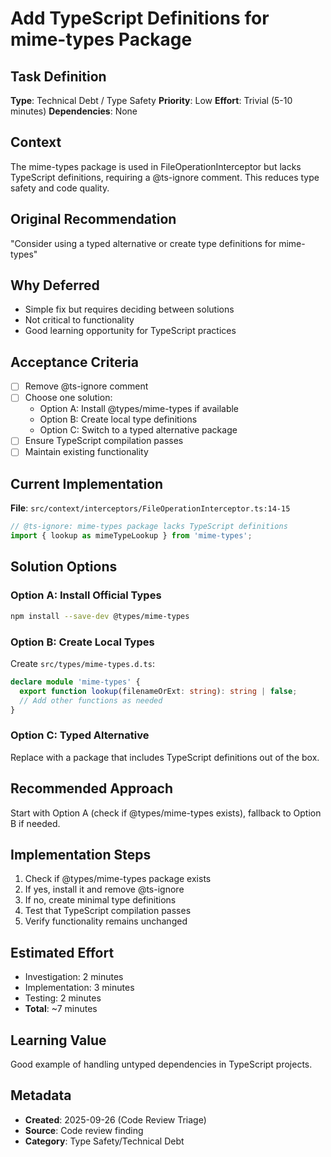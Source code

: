 # Add TypeScript Definitions for mime-types Package

## Task Definition
**Type**: Technical Debt / Type Safety
**Priority**: Low
**Effort**: Trivial (5-10 minutes)
**Dependencies**: None

## Context
The mime-types package is used in FileOperationInterceptor but lacks TypeScript definitions, requiring a @ts-ignore comment. This reduces type safety and code quality.

## Original Recommendation
"Consider using a typed alternative or create type definitions for mime-types"

## Why Deferred
- Simple fix but requires deciding between solutions
- Not critical to functionality
- Good learning opportunity for TypeScript practices

## Acceptance Criteria
- [ ] Remove @ts-ignore comment
- [ ] Choose one solution:
  - Option A: Install @types/mime-types if available
  - Option B: Create local type definitions
  - Option C: Switch to a typed alternative package
- [ ] Ensure TypeScript compilation passes
- [ ] Maintain existing functionality

## Current Implementation
**File**: `src/context/interceptors/FileOperationInterceptor.ts:14-15`
```typescript
// @ts-ignore: mime-types package lacks TypeScript definitions
import { lookup as mimeTypeLookup } from 'mime-types';
```

## Solution Options

### Option A: Install Official Types
```bash
npm install --save-dev @types/mime-types
```

### Option B: Create Local Types
Create `src/types/mime-types.d.ts`:
```typescript
declare module 'mime-types' {
  export function lookup(filenameOrExt: string): string | false;
  // Add other functions as needed
}
```

### Option C: Typed Alternative
Replace with a package that includes TypeScript definitions out of the box.

## Recommended Approach
Start with Option A (check if @types/mime-types exists), fallback to Option B if needed.

## Implementation Steps
1. Check if @types/mime-types package exists
2. If yes, install it and remove @ts-ignore
3. If no, create minimal type definitions
4. Test that TypeScript compilation passes
5. Verify functionality remains unchanged

## Estimated Effort
- Investigation: 2 minutes
- Implementation: 3 minutes
- Testing: 2 minutes
- **Total**: ~7 minutes

## Learning Value
Good example of handling untyped dependencies in TypeScript projects.

## Metadata
- **Created**: 2025-09-26 (Code Review Triage)
- **Source**: Code review finding
- **Category**: Type Safety/Technical Debt